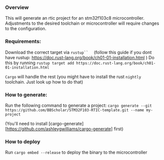 ### Overview
This will generate an rtic project for an stm32f103c8 microcontroller. Adjustments to the desired toolchain or microcontroller will require changes to the configuration.

### Requirements:

Download the correct target via `rustup``  ` (follow this guide if you dont have rustup: https://doc.rust-lang.org/book/ch01-01-installation.html )
Do this by running `rustup target add https://doc.rust-lang.org/book/ch01-01-installation.html` 

`Cargo` will handle the rest (you might have to install the rust `nightly` toolchain. Just look up how to do that)

### How to generate:
Run the following command to generate a project:
`cargo generate --git https://github.com/BBScholar/STM32F103-RTIC-template.git --name my-project`

(You'll need to install [cargo-generate][https://github.com/ashleygwilliams/cargo-generate] first)

### How to deploy
Run `cargo embed --release` to deploy the binary to the microcontroller
